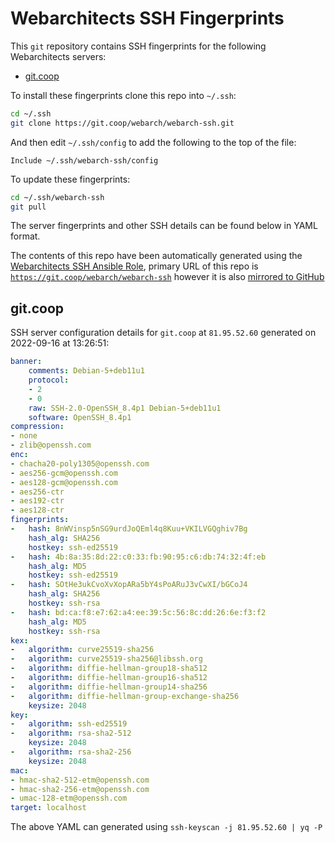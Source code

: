 # Webarchitects SSH Fingerprints

This `git` repository contains SSH fingerprints for the following Webarchitects servers:

* [git.coop](#gitcoop)
<!--
* [host2.webarch.net](#host2webarchnet)
* [host3.webarch.net](#host3webarchnet)
* [webarch1.co.uk](#webarch1couk/)
* [webarch2.co.uk](#webarch2couk/)
* [webarch3.co.uk](#webarch3couk/)
* [webarch4.co.uk](#webarch4couk/)
* [webarch5.co.uk](#webarch5couk/)
* [webarch6.co.uk](#webarch6couk/)
* [webarch7.co.uk](#webarch7couk/)
-->

To install these fingerprints clone this repo into `~/.ssh`:

```bash
cd ~/.ssh
git clone https://git.coop/webarch/webarch-ssh.git
```

And then edit `~/.ssh/config` to add the following to the top of the file:

```
Include ~/.ssh/webarch-ssh/config
```

To update these fingerprints:

```bash
cd ~/.ssh/webarch-ssh
git pull
```

The server fingerprints and other SSH details can be found below in YAML format.

The contents of this repo have been automatically generated using the [Webarchitects SSH Ansible Role](http://git.coop/webarch/ssh), primary URL of this repo is [`https://git.coop/webarch/webarch-ssh`](https://git.coop/webarch/webarch-ssh) however it is also [mirrored to GitHub](https://github.com/webarch-coop/webarch-ssh)

<!-- BEGIN 81.95.52.60 -->
## git.coop
SSH server configuration details for `git.coop` at `81.95.52.60` generated on 2022-09-16 at 13:26:51:
```yml
banner:
    comments: Debian-5+deb11u1
    protocol:
    - 2
    - 0
    raw: SSH-2.0-OpenSSH_8.4p1 Debian-5+deb11u1
    software: OpenSSH_8.4p1
compression:
- none
- zlib@openssh.com
enc:
- chacha20-poly1305@openssh.com
- aes256-gcm@openssh.com
- aes128-gcm@openssh.com
- aes256-ctr
- aes192-ctr
- aes128-ctr
fingerprints:
-   hash: 8nWVinsp5nSG9urdJoQEml4q8Kuu+VKILVGQghiv7Bg
    hash_alg: SHA256
    hostkey: ssh-ed25519
-   hash: 4b:8a:35:8d:22:c0:33:fb:90:95:c6:db:74:32:4f:eb
    hash_alg: MD5
    hostkey: ssh-ed25519
-   hash: SOtHe3ukCvoXvXopARa5bY4sPoARuJ3vCwXI/bGCoJ4
    hash_alg: SHA256
    hostkey: ssh-rsa
-   hash: bd:ca:f8:e7:62:a4:ee:39:5c:56:8c:dd:26:6e:f3:f2
    hash_alg: MD5
    hostkey: ssh-rsa
kex:
-   algorithm: curve25519-sha256
-   algorithm: curve25519-sha256@libssh.org
-   algorithm: diffie-hellman-group18-sha512
-   algorithm: diffie-hellman-group16-sha512
-   algorithm: diffie-hellman-group14-sha256
-   algorithm: diffie-hellman-group-exchange-sha256
    keysize: 2048
key:
-   algorithm: ssh-ed25519
-   algorithm: rsa-sha2-512
    keysize: 2048
-   algorithm: rsa-sha2-256
    keysize: 2048
mac:
- hmac-sha2-512-etm@openssh.com
- hmac-sha2-256-etm@openssh.com
- umac-128-etm@openssh.com
target: localhost

```
The above YAML can generated using `ssh-keyscan -j 81.95.52.60 | yq -P`
<!-- END 81.95.52.60 -->
